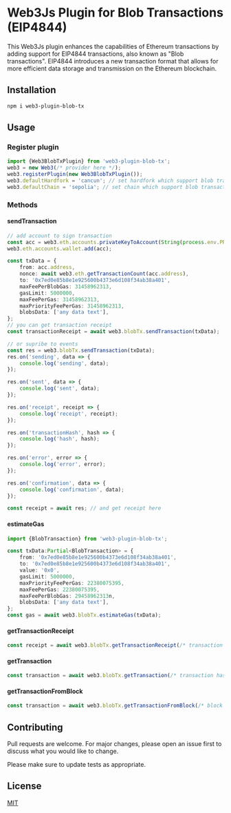 Web3Js Plugin for Blob Transactions (EIP4844)
===========

This Web3Js plugin enhances the capabilities of Ethereum transactions by adding support for EIP4844 transactions, also known as "Blob transactions". EIP4844 introduces a new transaction format that allows for more efficient data storage and transmission on the Ethereum blockchain.

## Installation
```bash
npm i web3-plugin-blob-tx
```

## Usage

### Register plugin
```typescript
import {Web3BlobTxPlugin} from 'web3-plugin-blob-tx';
web3 = new Web3(/* provider here */);
web3.registerPlugin(new Web3BlobTxPlugin());
web3.defaultHardfork = 'cancun'; // set hardfork which support blob transactions
web3.defaultChain = 'sepolia'; // set chain which support blob transactions
```

### Methods

#### sendTransaction
```typescript
// add account to sign transaction
const acc = web3.eth.accounts.privateKeyToAccount(String(process.env.PRIVATE_KEY));
web3.eth.accounts.wallet.add(acc);

const txData = {
	from: acc.address,
	nonce: await web3.eth.getTransactionCount(acc.address),
	to: '0x7ed0e85b8e1e925600b4373e6d108f34ab38a401',
	maxFeePerBlobGas: 31458962313,
	gasLimit: 5000000,
	maxFeePerGas: 31458962313,
	maxPriorityFeePerGas: 31458962313,
	blobsData: ['any data text'],
};
// you can get transaction receipt
const transactionReceipt = await web3.blobTx.sendTransaction(txData);

// or supribe to events
const res = web3.blobTx.sendTransaction(txData);
res.on('sending', data => {
	console.log('sending', data);
});

res.on('sent', data => {
	console.log('sent', data);
});

res.on('receipt', receipt => {
	console.log('receipt', receipt);
});

res.on('transactionHash', hash => {
	console.log('hash', hash);
});

res.on('error', error => {
	console.log('error', error);
});

res.on('confirmation', data => {
	console.log('confirmation', data);
});

const receipt = await res; // and get receipt here

```

#### estimateGas
```typescript
import {BlobTransaction} from 'web3-plugin-blob-tx';

const txData:Partial<BlobTransaction> = {
    from: '0x7ed0e85b8e1e925600b4373e6d108f34ab38a401',
    to: '0x7ed0e85b8e1e925600b4373e6d108f34ab38a401',
    value: '0x0',
    gasLimit: 5000000,
    maxPriorityFeePerGas: 22380075395,
    maxFeePerGas: 22380075395,
    maxFeePerBlobGas: 29458962313n,
    blobsData: ['any data text'],
};
const gas = await web3.blobTx.estimateGas(txData);
```

#### getTransactionReceipt
```typescript
const receipt = await web3.blobTx.getTransactionReceipt(/* transaction hash */);
```

#### getTransaction
```typescript
const transaction = await web3.blobTx.getTransaction(/* transaction hash */);
```

#### getTransactionFromBlock
```typescript
const transaction = await web3.blobTx.getTransactionFromBlock(/* block number or tag */, /* transaction index */);
```

Contributing
------------

Pull requests are welcome. For major changes, please open an issue first
to discuss what you would like to change.

Please make sure to update tests as appropriate.

License
-------

[MIT](https://choosealicense.com/licenses/mit/)
